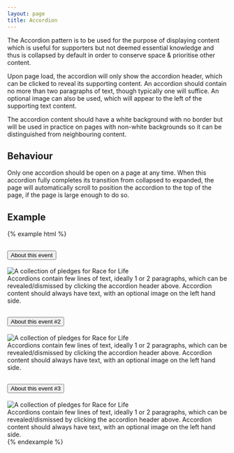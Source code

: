 ```yaml
---
layout: page
title: Accordion
---
```


The Accordion pattern is to be used for the purpose of displaying content which is useful for supporters but not deemed essential knowledge and thus is collapsed by default in order to conserve space & prioritise other content.

Upon page load, the accordion will only show the accordion header, which can be clicked to reveal its supporting content. An accordion should contain no more than two paragraphs of text, though typically one will suffice. An optional image can also be used, which will appear to the left of the supporting text content.

The accordion content should have a white background with no border but will be used in practice on pages with non-white backgrounds so it can be distinguished from neighbouring content.

## Behaviour
Only one accordion should be open on a page at any time. When this accordion fully completes its transition from collapsed to expanded, the page will automatically scroll to position the accordion to the top of the page, if the page is large enough to do so.

## Example

{% example html %}
  <div class="accordion">
    <h2 class="accordion-header"><button data-target="#accordion-1" data-toggle="collapse" aria-expanded="false" aria-controls="accordion-1">About this event</button></h2>
    <div id="accordion-1" class="collapse accordion-content">
      <div class="accordion-image">
        <img src="{{ site.baseurl }}/assets/images/rfl.jpg" alt="A collection of pledges for Race for Life" />
      </div>
      <div class="accordion-summary">Accordions contain few lines of text, ideally 1 or 2 paragraphs, which can be revealed/dismissed by clicking the accordion header above. Accordion content should always have text, with an optional image on the left hand side.</div>
    </div>
  </div>

  <div class="accordion">
    <h2 class="accordion-header"><button data-target="#accordion-2" data-toggle="collapse" aria-expanded="false" aria-controls="accordion-1">About this event #2</button></h2>
    <div id="accordion-2" class="collapse accordion-content">
      <div class="accordion-image">
        <img src="{{ site.baseurl }}/assets/images/rfl.jpg" alt="A collection of pledges for Race for Life" />
      </div>
      <div class="accordion-summary">Accordions contain few lines of text, ideally 1 or 2 paragraphs, which can be revealed/dismissed by clicking the accordion header above. Accordion content should always have text, with an optional image on the left hand side.</div>
    </div>
  </div>

  <div class="accordion">
      <h2 class="accordion-header"><button data-target="#accordion-3" data-toggle="collapse" aria-expanded="false" aria-controls="accordion-1">About this event #3</button></h2>
      <div id="accordion-3" class="collapse accordion-content">
        <div class="accordion-image">
          <img src="{{ site.baseurl }}/assets/images/rfl.jpg" alt="A collection of pledges for Race for Life" />
        </div>
        <div class="accordion-summary">Accordions contain few lines of text, ideally 1 or 2 paragraphs, which can be revealed/dismissed by clicking the accordion header above. Accordion content should always have text, with an optional image on the left hand side.</div>
      </div>
    </div>
{% endexample %}

